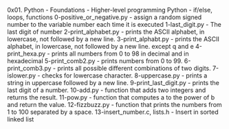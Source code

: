 0x01. Python - Foundations - Higher-level programming  Python - if/else, loops, functions
0-positive_or_negative.py - assign a random signed number to the variable number each time it is executed
1-last_digit.py - The last digit of number
2-print_alphabet.py - prints the ASCII alphabet, in lowercase, not followed by a new line.
3-print_alphabt.py - prints the ASCII alphabet, in lowercase, not followed by a new line. except q and e
4-print_hexa.py - prints all numbers from 0 to 98 in decimal and in hexadecimal
5-print_comb2.py - prints numbers from 0 to 99.
6-print_comb3.py - prints all possible different combinations of two digits.
7-islower.py - checks for lowercase character.
8-uppercase.py - prints a string in uppercase followed by a new line.
9-print_last_digit.py - prints the last digit of a number.
10-add.py - function that adds two integers and returns the result.
11-pow.py - function that computes a to the power of b and return the value.
12-fizzbuzz.py - function that prints the numbers from 1 to 100 separated by a space.
13-insert_number.c, lists.h - Insert in sorted linked list
